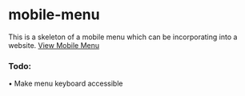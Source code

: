# mobile-menu

This is a skeleton of a mobile menu which can be incorporating into a website. [View Mobile Menu](https://sgedye.github.io/mobile-menu/)

   
    
### Todo:
  • Make menu keyboard accessible
